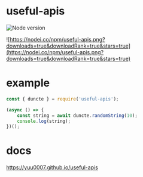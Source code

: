 # useful-apis
![Node version](https://img.shields.io/node/v/useful-apis.svg?style=flat)

![https://nodei.co/npm/useful-apis.png?downloads=true&downloadRank=true&stars=true](https://nodei.co/npm/useful-apis.png?downloads=true&downloadRank=true&stars=true)
# example
```js
const { duncte } = require('useful-apis');

(async () => {
	const string = await duncte.randomString(10);
	console.log(string);
})();
```

# docs
https://yuu0007.github.io/useful-apis
